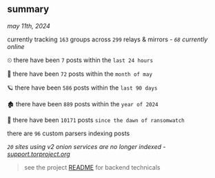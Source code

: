 
## summary
_may 11th, 2024_

currently tracking `163` groups across `299` relays & mirrors - _`68` currently online_

⏲ there have been `7` posts within the `last 24 hours`

🦈 there have been `72` posts within the `month of may`

🪐 there have been `586` posts within the `last 90 days`

🏚 there have been `889` posts within the `year of 2024`

🦕 there have been `10171` posts `since the dawn of ransomwatch`

there are `96` custom parsers indexing posts

_`20` sites using v2 onion services are no longer indexed - [support.torproject.org](https://support.torproject.org/onionservices/v2-deprecation/)_

> see the project [README](https://github.com/joshhighet/ransomwatch#ransomwatch--) for backend technicals
